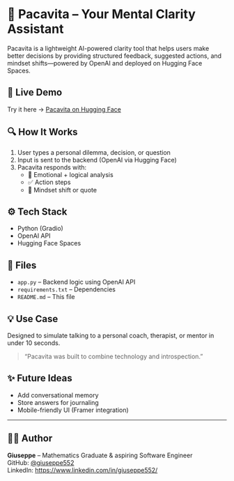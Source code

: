 # 🧠 Pacavita – Your Mental Clarity Assistant

Pacavita is a lightweight AI-powered clarity tool that helps users make better decisions by providing structured feedback, suggested actions, and mindset shifts—powered by OpenAI and deployed on Hugging Face Spaces.

## 🚀 Live Demo

Try it here → [Pacavita on Hugging Face](https://huggingface.co/spaces/giuseppe552/pacavita-app)

## 🔍 How It Works

1. User types a personal dilemma, decision, or question
2. Input is sent to the backend (OpenAI via Hugging Face)
3. Pacavita responds with:
   - 🔎 Emotional + logical analysis
   - ✅ Action steps
   - 💭 Mindset shift or quote

## ⚙️ Tech Stack

- Python (Gradio)
- OpenAI API
- Hugging Face Spaces

## 📁 Files

- `app.py` – Backend logic using OpenAI API
- `requirements.txt` – Dependencies
- `README.md` – This file

## 💡 Use Case

Designed to simulate talking to a personal coach, therapist, or mentor in under 10 seconds.

> “Pacavita was built to combine technology and introspection.”

## ✨ Future Ideas

- Add conversational memory
- Store answers for journaling
- Mobile-friendly UI (Framer integration)

---

## 🧑‍💻 Author

**Giuseppe** – Mathematics Graduate & aspiring Software Engineer  
GitHub: [@giuseppe552](https://github.com/giuseppe552)  
LinkedIn: https://www.linkedin.com/in/giuseppe552/
